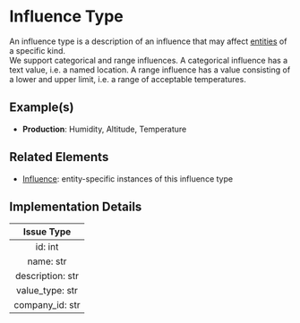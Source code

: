 # Influence Type
An influence type is a description of an influence that may affect [entities](entity.md) of a specific kind.  
We support categorical and range influences. A categorical influence has a text value, i.e. a named location. A range influence has a value consisting of a lower and upper limit, i.e. a range of acceptable temperatures.

## Example(s)
* **Production**:
  Humidity, Altitude, Temperature

## Related Elements
* [Influence](influence.md): entity-specific instances of this influence type

## Implementation Details
|**Issue Type**|
|:--:|
|id: int|
|name: str|
|description: str|
|value_type: str|
|company_id: str|